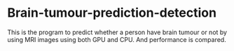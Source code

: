 # Brain-tumour-prediction-detection
This is the program to predict whether a person have brain tumour or not by using MRI images using both GPU and CPU.
And performance is compared.
